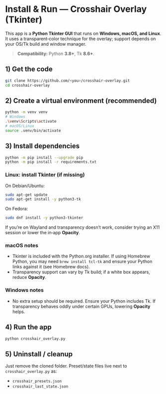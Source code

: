 # Install & Run — Crosshair Overlay (Tkinter)

This app is a **Python Tkinter GUI** that runs on **Windows, macOS, and Linux**. It uses a transparent‑color technique for the overlay; support depends on your OS/Tk build and window manager.

> **Compatibility:** Python **3.8+**, Tk **8.6+**.

## 1) Get the code

```bash
git clone https://github.com/<you>/crosshair-overlay.git
cd crosshair-overlay
```

## 2) Create a virtual environment (recommended)

```bash
python -m venv venv
# Windows
.\venv\Scripts\activate
# macOS/Linux
source .venv/bin/activate
```

## 3) Install dependencies

```bash
python -m pip install --upgrade pip
python -m pip install -r requirements.txt 
```

### Linux: install Tkinter (if missing)

On Debian/Ubuntu:
```bash
sudo apt-get update
sudo apt-get install -y python3-tk
```

On Fedora:
```bash
sudo dnf install -y python3-tkinter
```

If you’re on Wayland and transparency doesn’t work, consider trying an X11 session or lower the in‑app **Opacity**.

### macOS notes

- Tkinter is included with the Python.org installer. If using Homebrew Python, you may need `brew install tcl-tk`
  and ensure your Python links against it (see Homebrew docs).
- Transparency support can vary by Tk build; if a white box appears, reduce **Opacity**.

### Windows notes

- No extra setup should be required. Ensure your Python includes Tk. If transparency behaves oddly under certain GPUs, lowering **Opacity** helps.

## 4) Run the app

```bash
python crosshair_overlay.py
```

## 5) Uninstall / cleanup

Just remove the cloned folder. Preset/state files live next to `crosshair_overlay.py` as:
- `crosshair_presets.json`
- `crosshair_last_state.json`
